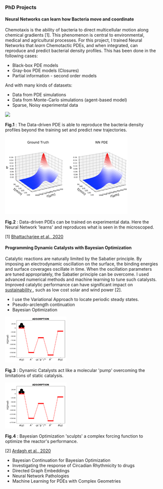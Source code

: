 ### PhD Projects

#### Neural Networks can learn how Bacteria move and coordinate  
Chemotaxis is the ability of bacteria to direct multicellular motion along chemical gradients [1]. This phenomenon is central to environmental, medical and agricultural processes. For this project, I trained Neural Networks that *learn* Chemotactic PDEs, and when integrated, can reproduce and predict bacterial density profiles. This has been done in the following cases:
  * Black-box PDE models
  * Gray-box PDE models (Closures)
  * Partial information - second order models  
  
And with many kinds of datasets:
  * Data from PDE simulations 
  * Data from Monte-Carlo simulations (agent-based model)
  * Sparse, Noisy experimental data

<img src="NNPDE1.gif" width="400"/>

**Fig.1** : The Data-driven PDE is able to reproduce the bacteria density profiles beyond the training set and predict new trajectories. 

<img src="1.PNG" width="400"/>

**Fig.2** : Data-driven PDEs can be trained on experimental data. Here the Neural Network 'learns' and reproduces what is seen in the microscoped. 


[1]  [Bhattacharjee et al., 2020](https://www.sciencedirect.com/science/article/pii/S0006349521004276)

#### Programming Dynamic Catalysts with Bayesian Optimization
Catalytic reactions are naturally limited by the Sabatier principle. By imposing an electrodynamic oscillation on the surface, the binding energies and surface coverages oscillate in time.  When the oscillation parameters are tuned appropriately, the Sabatier principle can be overcome. I used advanced numerical methods and machine learning to tune such catalysts. Improved catalytic performance can have significant impact on <u> sustainability </u>, such as low cost solar and wind power [2].
 * I use the Variational Approach to locate periodic steady states. 
 * Pseudo-arclength continuation 
 * Bayesian Optimization 

<img src="dyncat.gif" width="200"/>

**Fig.3** : Dynamic Catalysts act like a molecular 'pump' overcoming the limitations of static catalysis.

<img src="dyncat.gif" width="200"/>

**Fig.4** : Bayesian Optimization 'sculpts' a complex forcing function to optimize the reactor's performance. 

[2] [Ardagh et al., 2020](https://pubs.rsc.org/en/content/articlelanding/2020/sc/c9sc06140a)


* Bayesian Continuation for Bayesian Optimization
* Investigating the response of Circadian Rhythmicity to drugs
* Directed Graph Embeddings
* Neural Network Pathologies
* Machine Learning for PDEs with Complex Geometries






